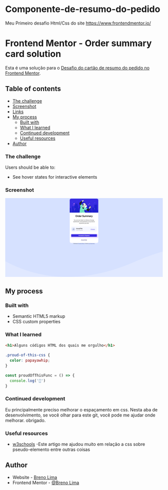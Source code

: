 # Componente-de-resumo-do-pedido
Meu Primeiro desafio Html/Css do site https://www.frontendmentor.io/
 # Frontend Mentor - Order summary card solution

Esta é uma solução para o [Desafio do cartão de resumo do pedido no Frontend Mentor](https://www.frontendmentor.io/challenges/order-summary-component-QlPmajDUj).
## Table of contents


  - [The challenge](#the-challenge)
  - [Screenshot](#screenshot)
  - [Links](#links)
- [My process](#my-process)
  - [Built with](#built-with)
  - [What I learned](#what-i-learned)
  - [Continued development](#continued-development)
  - [Useful resources](#useful-resources)
- [Author](#author)


### The challenge

Users should be able to:

- See hover states for interactive elements
### Screenshot

<img src="./img_README/screencapture-127-0-0-1-5501-index-html-2022-01-10-18_14_55.png">


## My process


### Built with
- Semantic HTML5 markup
- CSS custom properties


### What I learned

```html
<h1>Alguns códigos HTML dos quais me orgulho</h1>
```
```css
.proud-of-this-css {
  color: papayawhip;
}
```
```js
const proudOfThisFunc = () => {
  console.log('🎉')
}
```


### Continued development

Eu principalmente preciso melhorar o espaçamento em css. 
Nesta aba de desenvolvimento, se você olhar para este git, você pode me ajudar onde melhorar. obrigado.



### Useful resources
- [w3schools](https://www.w3schools.com) -Este artigo me ajudou muito em relação a css
sobre pseudo-elemento entre outras coisas


## Author

- Website - [Breno Lima](https://github.com/ONniTe/Componente-de-resumo-do-pedido)
- Frontend Mentor - [@Breno Lima](https://www.frontendmentor.io/profile/ONniTe)
